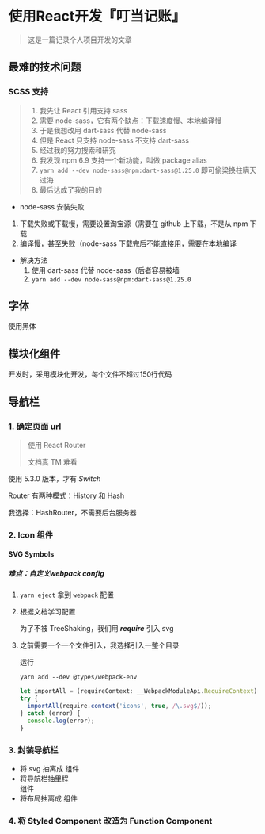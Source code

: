 # 使用React开发『叮当记账』

> 这是一篇记录个人项目开发的文章



## 最难的技术问题

### SCSS 支持

> 1. 我先让 React 引用支持 sass
> 2. 需要 node-sass，它有两个缺点：下载速度慢、本地编译慢
> 3. 于是我想改用 dart-sass 代替 node-sass
> 4. 但是 React 只支持 node-sass 不支持 dart-sass
> 5. 经过我的努力搜索和研究
> 6. 我发现 npm 6.9 支持一个新功能，叫做 package alias
> 7. `yarn add --dev node-sass@npm:dart-sass@1.25.0` 即可偷梁换柱瞒天过海
> 8. 最后达成了我的目的

-  node-sass 安装失败
  1. 下载失败或下载慢，需要设置淘宝源（需要在 github 上下载，不是从 npm 下载
  2. 编译慢，甚至失败（node-sass 下载完后不能直接用，需要在本地编译
-  解决方法
   1. 使用 dart-sass 代替 node-sass（后者容易被墙
   2.  `yarn add --dev node-sass@npm:dart-sass@1.25.0`



## 字体

[跨平台中文字体解决方案]: https://github.com/zenozeng/fonts.css/

使用黑体

## 模块化组件

开发时，采用模块化开发，每个文件不超过150行代码

## 导航栏

### 1. 确定页面 url

> 使用 React Router
>
> 文档真 TM 难看

使用 5.3.0 版本，才有 *Switch*

Router 有两种模式：History 和 Hash

我选择：HashRouter，不需要后台服务器

### 2. Icon 组件

#### SVG Symbols

##### 难点：自定义webpack config

1. `yarn eject` 拿到 `webpack` 配置

2. 根据文档学习配置

   为了不被 TreeShaking，我们用 ***require*** 引入 svg

3. 之前需要一个一个文件引入，我选择引入一整个目录

   运行

   `yarn add --dev @types/webpack-env`

   ```typescript
   let importAll = (requireContext: __WebpackModuleApi.RequireContext) => requireContext.keys().forEach(requireContext);
   try {
     importAll(require.context('icons', true, /\.svg$/));
   } catch (error) {
     console.log(error);
   }
   ```


### 3. 封装导航栏

- 将 svg 抽离成 <Icon /> 组件
- 将导航栏抽里程 <Nav /> 组件
- 将布局抽离成 <Layout /> 组件

### 4. 将 Styled Component 改造为 Function Component




